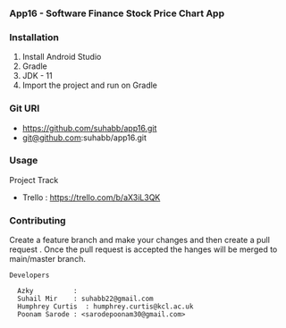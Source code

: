 ### App16 - Software Finance Stock Price Chart App

### Installation

1. Install Android Studio
2. Gradle
3. JDK - 11
4. Import the project and run on Gradle


### Git URI
- https://github.com/suhabb/app16.git
- git@github.com:suhabb/app16.git

### Usage

Project Track 
- Trello : <https://trello.com/b/aX3iL3QK>


### Contributing

Create a feature branch and make your changes and then create a pull request . Once the pull request is accepted the hanges will be merged to main/master branch.

`Developers`
```
  Azky          :
  Suhail Mir    : suhabb22@gmail.com
  Humphrey Curtis  : humphrey.curtis@kcl.ac.uk
  Poonam Sarode : <sarodepoonam30@gmail.com>
```


